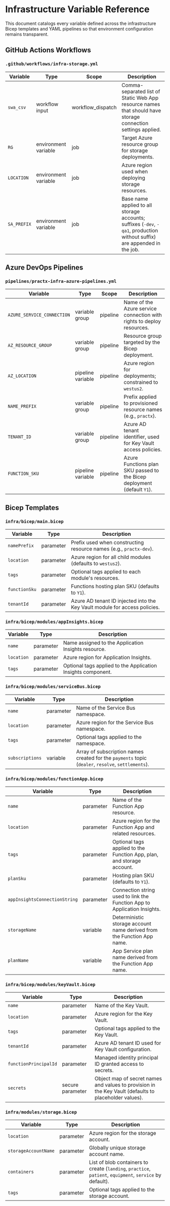 # Infrastructure Variable Reference

This document catalogs every variable defined across the infrastructure Bicep templates and YAML pipelines so that environment configuration remains transparent.

## GitHub Actions Workflows

### `.github/workflows/infra-storage.yml`

| Variable | Type | Scope | Description |
| --- | --- | --- | --- |
| `swa_csv` | workflow input | workflow_dispatch | Comma-separated list of Static Web App resource names that should have storage connection settings applied. |
| `RG` | environment variable | job | Target Azure resource group for storage deployments. |
| `LOCATION` | environment variable | job | Azure region used when deploying storage resources. |
| `SA_PREFIX` | environment variable | job | Base name applied to all storage accounts; suffixes (`-dev`, `-qa1`, production without suffix) are appended in the job. |

## Azure DevOps Pipelines

### `pipelines/practx-infra-azure-pipelines.yml`

| Variable | Type | Scope | Description |
| --- | --- | --- | --- |
| `AZURE_SERVICE_CONNECTION` | variable group | pipeline | Name of the Azure service connection with rights to deploy resources. |
| `AZ_RESOURCE_GROUP` | variable group | pipeline | Resource group targeted by the Bicep deployment. |
| `AZ_LOCATION` | pipeline variable | pipeline | Azure region for deployments; constrained to `westus2`. |
| `NAME_PREFIX` | variable group | pipeline | Prefix applied to provisioned resource names (e.g., `practx`). |
| `TENANT_ID` | variable group | pipeline | Azure AD tenant identifier, used for Key Vault access policies. |
| `FUNCTION_SKU` | pipeline variable | pipeline | Azure Functions plan SKU passed to the Bicep deployment (default `Y1`). |

## Bicep Templates

### `infra/bicep/main.bicep`

| Variable | Type | Description |
| --- | --- | --- |
| `namePrefix` | parameter | Prefix used when constructing resource names (e.g., `practx-dev`). |
| `location` | parameter | Azure region for all child modules (defaults to `westus2`). |
| `tags` | parameter | Optional tags applied to each module's resources. |
| `functionSku` | parameter | Functions hosting plan SKU (defaults to `Y1`). |
| `tenantId` | parameter | Azure AD tenant ID injected into the Key Vault module for access policies. |

### `infra/bicep/modules/appInsights.bicep`

| Variable | Type | Description |
| --- | --- | --- |
| `name` | parameter | Name assigned to the Application Insights resource. |
| `location` | parameter | Azure region for Application Insights. |
| `tags` | parameter | Optional tags applied to the Application Insights component. |

### `infra/bicep/modules/serviceBus.bicep`

| Variable | Type | Description |
| --- | --- | --- |
| `name` | parameter | Name of the Service Bus namespace. |
| `location` | parameter | Azure region for the Service Bus namespace. |
| `tags` | parameter | Optional tags applied to the namespace. |
| `subscriptions` | variable | Array of subscription names created for the `payments` topic (`dealer`, `resolve`, `settlements`). |

### `infra/bicep/modules/functionApp.bicep`

| Variable | Type | Description |
| --- | --- | --- |
| `name` | parameter | Name of the Function App resource. |
| `location` | parameter | Azure region for the Function App and related resources. |
| `tags` | parameter | Optional tags applied to the Function App, plan, and storage account. |
| `planSku` | parameter | Hosting plan SKU (defaults to `Y1`). |
| `appInsightsConnectionString` | parameter | Connection string used to link the Function App to Application Insights. |
| `storageName` | variable | Deterministic storage account name derived from the Function App name. |
| `planName` | variable | App Service plan name derived from the Function App name. |

### `infra/bicep/modules/keyVault.bicep`

| Variable | Type | Description |
| --- | --- | --- |
| `name` | parameter | Name of the Key Vault. |
| `location` | parameter | Azure region for the Key Vault. |
| `tags` | parameter | Optional tags applied to the Key Vault. |
| `tenantId` | parameter | Azure AD tenant ID used for Key Vault configuration. |
| `functionPrincipalId` | parameter | Managed identity principal ID granted access to secrets. |
| `secrets` | secure parameter | Object map of secret names and values to provision in the Key Vault (defaults to placeholder values). |

### `infra/modules/storage.bicep`

| Variable | Type | Description |
| --- | --- | --- |
| `location` | parameter | Azure region for the storage account. |
| `storageAccountName` | parameter | Globally unique storage account name. |
| `containers` | parameter | List of blob containers to create (`landing`, `practice`, `patient`, `equipment`, `service` by default). |
| `tags` | parameter | Optional tags applied to the storage account. |

